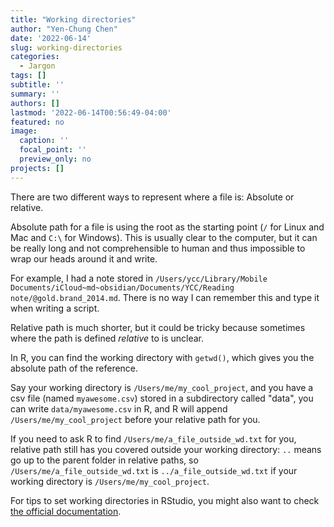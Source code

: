 ```yaml
---
title: "Working directories"
author: "Yen-Chung Chen"
date: '2022-06-14'
slug: working-directories
categories:
  - Jargon
tags: []
subtitle: ''
summary: ''
authors: []
lastmod: '2022-06-14T00:56:49-04:00'
featured: no
image:
  caption: ''
  focal_point: ''
  preview_only: no
projects: []
---
```


There are two different ways to represent where a file is: Absolute or relative.

Absolute path for a file is using the root as the starting point (`/` for Linux 
and Mac and `C:\` for Windows). This is usually clear to the computer, but it 
can be really long and not comprehensible to human and thus impossible to wrap 
our heads around it and write.

For example, I had a note stored in `/Users/ycc/Library/Mobile Documents/iCloud~md~obsidian/Documents/YCC/Reading note/@gold.brand_2014.md`. There is no way I can remember this and type it when 
writing a script.

Relative path is much shorter, but it could be tricky because sometimes where 
the path is defined _relative_ to is unclear.

In R, you can find the working directory with `getwd()`, which gives you the 
absolute path of the reference.

Say your working directory is `/Users/me/my_cool_project`, and you have a csv 
file (named `myawesome.csv`) stored in a subdirectory called "data", you can 
write `data/myawesome.csv` in R, and R will append `/Users/me/my_cool_project` 
before your relative path for you.

If you need to ask R to find `/Users/me/a_file_outside_wd.txt` for you, 
relative path still has you covered outside your working directory: `..` means 
go up to the parent folder in relative paths, so 
`/Users/me/a_file_outside_wd.txt` is `../a_file_outside_wd.txt` if your working 
directory is `/Users/me/my_cool_project`.

For tips to set working directories in RStudio, you might also want to check 
[the official documentation](https://support.rstudio.com/hc/en-us/articles/200711843-Working-Directories-and-Workspaces-in-the-RStudio-IDE).

